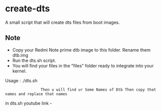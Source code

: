 # create-dts

A small script that will create dts files from boot images.

## Note

- Copy your Redmi Note prime dtb image to this folder. Rename them dtb.img
- Run the dts.sh script.
- You will find your files in the "files" folder ready to integrate into your kernel.

Usage :
		./dts.sh
		
					Then u will find ur Some Names of Dtb Then copy that names and replace that names
in dts.sh
					youtube link - 



